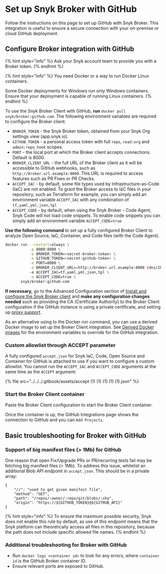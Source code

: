 # Set up Snyk Broker with GitHub

Follow the instructions on this page to set up GitHub with Snyk Broker. This integration is useful to ensure a secure connection with your on-premise or cloud GitHub deployment.

## Configure Broker integration with GitHub

{% hint style="info" %}
Ask your Snyk account team to provide you with a Broker token.
{% endhint %}

{% hint style="info" %}
You need Docker or a way to run Docker Linux containers.

Some Docker deployments for Windows run only Windows containers. Ensure that your deployment is capable of running Linux containers.
{% endhint %}

To use the Snyk Broker Client with GitHub, **run** `docker pull snyk/broker:github-com`. The following environment variables are required to configure the Broker client:

* `BROKER_TOKEN` - the Snyk Broker token, obtained from your Snyk Org settings view (app.snyk.io).
* `GITHUB_TOKEN` - a personal access token with full `repo`, `read:org` and `admin:repo_hook` scopes.
* `PORT` - the local port at which the Broker client accepts connections. Default is 8000.
* `BROKER_CLIENT_URL` - the full URL of the Broker client as it will be accessible to GitHub webhooks, such as `http://broker.url.example:8000.`This URL is required to access features such as PR Fixes or PR Checks.
* `ACCEPT_IAC` - by default, some file types used by Infrastructure-as-Code (IaC) are not enabled. To grant the Broker access to IaC files in your repository, such as Terraform for example, you can simply add an environment variable `ACCEPT_IAC` with any combination of `tf,yaml,yml,json,tpl`
* `ACCEPT_CODE` - by default, when using the Snyk Broker - Code Agent, Snyk Code will not load code snippets. To enable code snippets you can simply add an environment variable `ACCEPT_CODE=true`

**Use the following command** to set up a fully configured Broker Client to analyze Open Source, IaC, Container, and Code files (with the Code Agent).

```bash
docker run --restart=always \
           -p 8000:8000 \
           -e BROKER_TOKEN=<secret-broker-token> \
           -e GITHUB_TOKEN=<secret-github-token> \
           -e PORT=8000 \
           -e BROKER_CLIENT_URL=<http://broker.url.example:8000 (dns/IP:port)> \
           -e ACCEPT_IAC=tf,yaml,yml,json,tpl \
           -e ACCEPT_CODE=true \
       snyk/broker:github-com
```

**If necessary,** go to the Advanced Configuration section of [Install and configure the Snyk Broker client](../set-up-snyk-broker/how-to-install-and-configure-your-snyk-broker-client.md) and **make any configuration changes needed** such as providing the CA (Certificate Authority) to the Broker Client configuration if the GitHub instance is using a private certificate, and setting up [proxy support](https://docs.snyk.io/integrations/snyk-broker/set-up-snyk-broker/how-to-install-and-configure-your-snyk-broker-client#proxy-support).

As an alternative using to the Docker run command, you can use a derived Docker image to set up the Broker Client integration. See [Derived Docker images](../../../snyk-admin/snyk-broker/snyk-broker-set-up-examples/derived-docker-images-for-broker-client-integrations-and-container-registry-agent.md) for the environment variables to override for the GitHub integration.

### Custom allowlist through ACCEPT parameter

A fully configured `accept.json` for Snyk IaC, Code, Open Source and Container for GitHub is attached to use if you want to configure a custom allowlist. You cannot run the `ACCEPT_IAC` and `ACCEPT_CODE` arguments at the same time as the `ACCEPT` argument:

{% file src="../../../.gitbook/assets/accept (1) (1) (1) (1) (1).json" %}

### Start the Broker Client container

Paste the Broker Client configuration to start the Broker Client container.

Once the container is up, the GitHub Integrations page shows the connection to GitHub and you can `Add Projects`.

## Basic troubleshooting for Broker with GitHub

### **Support of big manifest files (> 1Mb) for GitHub**

One reason that open Fix/Upgrade PRs or PR/recurring tests fail may be fetching big manifest files (> 1Mb). To address this issue, whitelist an additional Blob API endpoint in `accept.json`. This should be in a private array:

```
{
    "//": "used to get given manifest file",
    "method": "GET",
    "path": "/repos/:owner/:repo/git/blobs/:sha",
    "origin": "https://${GITHUB_TOKEN}@${GITHUB_API}"
}
```

{% hint style="info" %}
To ensure the maximum possible security, Snyk does not enable this rule by default, as use of this endpoint means that the Snyk platform can theoretically access all files in this repository, because the path does not include specific allowed file names.
{% endhint %}

### **Additional troubleshooting for Broker with GitHub**

* Run `docker logs <container id>` to look for any errors, where `container id` is the GitHub Broker container ID.
* Ensure relevant ports are exposed to GitHub.
